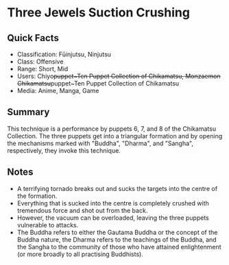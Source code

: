 # Three Jewels Suction Crushing

## Quick Facts
- Classification: Fūinjutsu, Ninjutsu
- Class: Offensive
- Range: Short, Mid
- Users: Chiyo~~puppet~Ten Puppet Collection of Chikamatsu, Monzaemon Chikamatsu~~puppet~Ten Puppet Collection of Chikamatsu
- Media: Anime, Manga, Game

## Summary
This technique is a performance by puppets 6, 7, and 8 of the Chikamatsu Collection. The three puppets get into a triangular formation and by opening the mechanisms marked with "Buddha", "Dharma", and "Sangha", respectively, they invoke this technique.

## Notes
- A terrifying tornado breaks out and sucks the targets into the centre of the formation.
- Everything that is sucked into the centre is completely crushed with tremendous force and shot out from the back.
- However, the vacuum can be overloaded, leaving the three puppets vulnerable to attacks.
- The Buddha refers to either the Gautama Buddha or the concept of the Buddha nature, the Dharma refers to the teachings of the Buddha, and the Sangha to the community of those who have attained enlightenment (or more broadly to all practising Buddhists).
